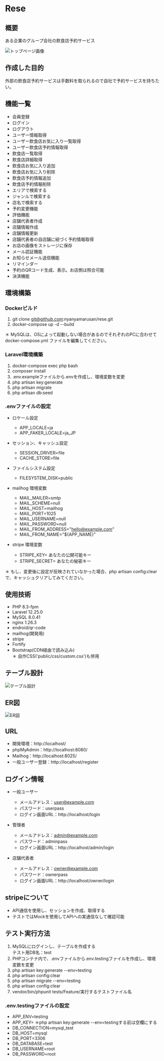 # Rese

## 概要
ある企業のグループ会社の飲食店予約サービス

![トップページ画像](/rese.png)

## 作成した目的
外部の飲食店予約サービスは手数料を取られるので自社で予約サービスを持ちたい。

## 機能一覧

- 会員登録
- ログイン
- ログアウト
- ユーザー情報取得
- ユーザー飲食店お気に入り一覧取得
- ユーザー飲食店予約情報取得
- 飲食店一覧取得
- 飲食店詳細取得
- 飲食店お気に入り追加
- 飲食店お気に入り削除
- 飲食店予約情報追加
- 飲食店予約情報削除
- エリアで検索する
- ジャンルで検索する
- 店名で検索する
- 予約変更機能
- 評価機能
- 店舗代表者作成
- 店舗情報作成
- 店舗情報更新
- 店舗代表者の自店舗に紐づく予約情報取得
- お店の画像をストレージに保存
- メール認証機能
- お知らせメール送信機能
- リマインダー
- 予約のQRコード生成、表示。お店側は照合可能
- 決済機能

## 環境構築

### Dockerビルド
 1. git clone git@github.com:nyanyamarusan/rese.git
 2. docker-compose up -d --build

＊ MySQLは、OSによって起動しない場合があるのでそれぞれのPCに合わせて docker-compose.yml ファイルを編集してください。

### Laravel環境構築

 1. docker-compose exec php bash
 2. composer install
 3. .env.exampleファイルから.envを作成し、環境変数を変更
 4. php artisan key:generate
 5. php artisan migrate
 6. php artisan db:seed

### .envファイルの設定

- ロケール設定

    - APP_LOCALE=ja
    - APP_FAKER_LOCALE=ja_JP

- セッション、キャッシュ設定

    - SESSION_DRIVER=file
    - CACHE_STORE=file

- ファイルシステム設定

    - FILESYSTEM_DISK=public

- mailhog 環境変数

    - MAIL_MAILER=smtp
    - MAIL_SCHEME=null
    - MAIL_HOST=mailhog
    - MAIL_PORT=1025
    - MAIL_USERNAME=null
    - MAIL_PASSWORD=null
    - MAIL_FROM_ADDRESS="hello@example.com"
    - MAIL_FROM_NAME="${APP_NAME}"

- stripe 環境変数

    - STRIPE_KEY= あなたの公開可能キー
    - STRIPE_SECRET= あなたの秘密キー

＊ もし、変更後に設定が反映されていなかった場合、php artisan config:clear で、キャッシュクリアしてみてください。

## 使用技術

- PHP 8.3-fpm
- Laravel 12.25.0
- MySQL 8.0.41
- nginx 1.26.3
- endroid/qr-code
- mailhog(開発用)
- stripe
- Fortify
- Bootstrap(CDN経由で読み込み)<br>
    ＊ 自作CSS('public/css/custom.css')も併用

## テーブル設計

![テーブル設計](/rese.drawio.png)

## ER図

![ER図](/rese-er.drawio.png)

## URL

- 開発環境：http://localhost/
- phpMyAdmin：http://localhost:8080/
- Mailhog：http://localhost:8025/
- 一般ユーザー登録：http://localhost/register

## ログイン情報

- 一般ユーザー
    - メールアドレス：user@example.com
    - パスワード：userpass
    - ログイン画面URL：http://localhost/login

- 管理者
    - メールアドレス：admin@example.com
    - パスワード：adminpass
    - ログイン画面URL：http://localhost/admin/login

- 店舗代表者
    - メールアドレス：owner@example.com
    - パスワード：ownerpass
    - ログイン画面URL：http://localhost/owner/login

## stripeについて

- API通信を使用し、セッションを作成、取得する
- テストではMockを使用してAPIへの実通信なして確認可能

## テスト実行方法

1. MySQLにログインし、テーブルを作成する<br>
    テスト用DB名：test
2. PHPコンテナ内で、.envファイルから.env.testingファイルを作成し、環境変数を変更
3. php artisan key:generate --env=testing
4. php artisan config:clear
5. php artisan migrate --env=testing
6. php artisan config:clear
7. vendor/bin/phpunit tests/Feature/実行するテストファイル名

### .env.testingファイルの設定

- APP_ENV=testing
- APP_KEY= ＊php artisan key:generate --env=testingする前は空欄にする
- DB_CONNECTION=mysql_test
- DB_HOST=mysql
- DB_PORT=3306
- DB_DATABASE=test
- DB_USERNAME=root
- DB_PASSWORD=root